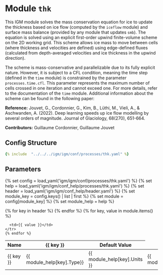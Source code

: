 # Module `thk`

This IGM module solves the mass conservation equation for ice to update the thickness based on ice flow (computed by the `iceflow` module) and surface mass balance (provided by any module that updates `smb`). The equation is solved using an explicit first-order upwind finite-volume scheme on the 2D working grid. This scheme allows ice mass to move between cells (where thickness and velocities are defined) using edge-defined fluxes (calculated from depth-averaged velocities and ice thickness in the upwind direction). 

The scheme is mass-conservative and parallelizable due to its fully explicit nature. However, it is subject to a CFL condition, meaning the time step (defined in the `time` module) is constrained by the parameter `processes.time.cfl`. This parameter represents the maximum number of cells crossed in one iteration and cannot exceed one. For more details, refer to the documentation of the `time` module. Additional information about the scheme can be found in the following paper:

**Reference:** Jouvet, G., Cordonnier, G., Kim, B., Lüthi, M., Vieli, A., & Aschwanden, A. (2022). Deep learning speeds up ice flow modelling by several orders of magnitude. Journal of Glaciology, 68(270), 651-664.

**Contributors:** Guillaume Cordonnier, Guillaume Jouvet

## Config Structure  
~~~yaml
{% include  "../../../igm/igm/conf/processes/thk.yaml" %}
~~~

## Parameters

{% set config = load_yaml('igm/igm/conf/processes/thk.yaml') %}
{% set help = load_yaml('igm/igm/conf_help/processes/thk.yaml') %}
{% set header = load_yaml('igm/igm/conf_help/header.yaml') %}
{% set module_key = config.keys() | list | first %}
{% set module = config[module_key] %}
{% set module_help = help %}

<table>
  <thead>
    <tr>
      <th>Name</th>
      {% for key in header %}
      <th>{{ key }}</th>
      {% endfor %}
      <th>Default Value</th>
    </tr>
  </thead>
  <tbody>
    {% for key, value in module.items() %}
    <tr>
      <td>{{ key }}</td>
      <td>{{ module_help[key].Type}}</td>
      <!-- <td>{{ module_help[key].Units}}</td> -->
      <td><span class="math">{{ module_help[key].Units }}</span></td>
      <td>{{ module_help[key].Description}}</td>

      <td>{{ value }}</td>
    </tr>
    {% endfor %}
  </tbody>
</table>

<script type="text/javascript">
  MathJax.Hub.Queue(["Typeset", MathJax.Hub]);
</script>